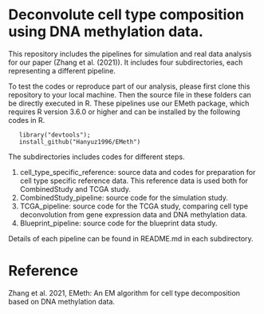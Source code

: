 # Deconvolute cell type composition using DNA methylation data. 

This repository includes the pipelines for simulation and real data analysis for our paper (Zhang et al. (2021)).  It includes four subdirectories, each representing a different pipeline. 

To test the codes or reproduce part of our analysis, please first clone this repository to your local machine. Then the source file in these folders can be directly executed in R. These pipelines use our EMeth package, which requires R version 3.6.0 or higher and can be installed by the following codes in R.

 ```
    library("devtools");
    install_github("Hanyuz1996/EMeth")
 ```
The subdirectories includes codes for different steps. 

1. cell_type_specific_reference: source data and codes for preparation for cell type specific reference data. This reference data is used both for CombinedStudy and TCGA study.
2. CombinedStudy_pipeline: source code for the simulation study.
3. TCGA_pipeline: source code for the TCGA study, comparing cell type deconvolution from gene expression data and DNA methylation data.
4. Blueprint_pipeline: source code for the blueprint data study.

Details of each pipeline can be found in README.md in each subdirectory.

# Reference

Zhang et al. 2021, EMeth: An EM algorithm for cell type decomposition based on DNA methylation data.

